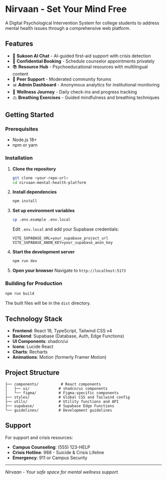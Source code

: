 # Nirvaan - Set Your Mind Free

A Digital Psychological Intervention System for college students to address mental health issues through a comprehensive web platform.

## Features

- 🤖 **Sukoon AI Chat** - AI-guided first-aid support with crisis detection
- 📅 **Confidential Booking** - Schedule counselor appointments privately  
- 📚 **Resource Hub** - Psychoeducational resources with multilingual content
- 👥 **Peer Support** - Moderated community forums
- 📊 **Admin Dashboard** - Anonymous analytics for institutional monitoring
- 🧘 **Wellness Journey** - Daily check-ins and progress tracking
- 🫁 **Breathing Exercises** - Guided mindfulness and breathing techniques

## Getting Started

### Prerequisites

- Node.js 18+ 
- npm or yarn

### Installation

1. **Clone the repository**
   ```bash
   git clone <your-repo-url>
   cd nirvaan-mental-health-platform
   ```

2. **Install dependencies**
   ```bash
   npm install
   ```

3. **Set up environment variables**
   ```bash
   cp .env.example .env.local
   ```
   
   Edit `.env.local` and add your Supabase credentials:
   ```env
   VITE_SUPABASE_URL=your_supabase_project_url
   VITE_SUPABASE_ANON_KEY=your_supabase_anon_key
   ```

4. **Start the development server**
   ```bash
   npm run dev
   ```

5. **Open your browser**
   Navigate to `http://localhost:5173`

### Building for Production

```bash
npm run build
```

The built files will be in the `dist` directory.

## Technology Stack

- **Frontend**: React 18, TypeScript, Tailwind CSS v4
- **Backend**: Supabase (Database, Auth, Edge Functions)
- **UI Components**: shadcn/ui
- **Icons**: Lucide React
- **Charts**: Recharts
- **Animations**: Motion (formerly Framer Motion)

## Project Structure

```
├── components/          # React components
│   ├── ui/             # shadcn/ui components
│   └── figma/          # Figma-specific components
├── styles/             # Global CSS and Tailwind config
├── utils/              # Utility functions and API
├── supabase/           # Supabase Edge Functions
└── guidelines/         # Development guidelines
```

## Support

For support and crisis resources:
- **Campus Counseling**: (555) 123-HELP
- **Crisis Hotline**: 988 - Suicide & Crisis Lifeline  
- **Emergency**: 911 or Campus Security

---

*Nirvaan - Your safe space for mental wellness support.*